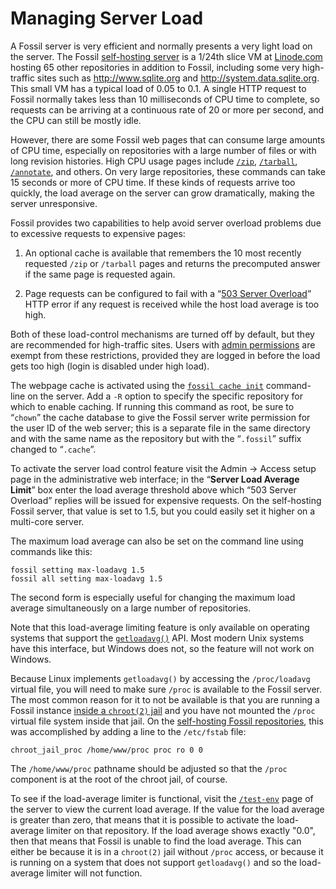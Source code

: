 # Managing Server Load

A Fossil server is very efficient and normally presents a very light
load on the server.  The Fossil [self-hosting server][sh] is a 1/24th
slice VM at [Linode.com][lin] hosting 65 other repositories in addition
to Fossil, including some very high-traffic sites such as
<http://www.sqlite.org> and <http://system.data.sqlite.org>. This small
VM has a typical load of 0.05 to 0.1. A single HTTP request to Fossil
normally takes less than 10 milliseconds of CPU time to complete, so
requests can be arriving at a continuous rate of 20 or more per second,
and the CPU can still be mostly idle.

However, there are some Fossil web pages that can consume large amounts
of CPU time, especially on repositories with a large number of files or
with long revision histories.  High CPU usage pages include
[`/zip`](/help/zip), [`/tarball`](/help/tarball),
[`/annotate`](/help/annotate), and others.  On very large repositories,
these commands can take 15 seconds or more of CPU time.  If these kinds
of requests arrive too quickly, the load average on the server can grow
dramatically, making the server unresponsive.

Fossil provides two capabilities to help avoid server overload problems
due to excessive requests to expensive pages:

1.  An optional cache is available that remembers the 10 most recently
    requested `/zip` or `/tarball` pages and returns the precomputed
    answer if the same page is requested again.

2.  Page requests can be configured to fail with a
    “[503 Server Overload][503]” HTTP error if any request is
    received while the host load average is too high.

Both of these load-control mechanisms are turned off by default, but
they are recommended for high-traffic sites. Users with [admin
permissions](caps/index.md) are exempt from these restrictions,
provided they are logged in before the load gets too high (login is
disabled under high load).

The webpage cache is activated using the [`fossil cache init`](/help/cache)
command-line on the server.  Add a `-R` option to
specify the specific repository for which to enable caching.  If running
this command as root, be sure to “`chown`” the cache database to give
the Fossil server write permission for the user ID of the web server;
this is a separate file in the same directory and with the same name as
the repository but with the “`.fossil`” suffix changed to “`.cache`”.

To activate the server load control feature visit the Admin → Access
setup page in the administrative web interface; in the “**Server Load
Average Limit**” box enter the load average threshold above which “503
Server Overload” replies will be issued for expensive requests.  On the
self-hosting Fossil server, that value is set to 1.5, but you could
easily set it higher on a multi-core server.

The maximum load average can also be set on the command line using
commands like this:

    fossil setting max-loadavg 1.5
    fossil all setting max-loadavg 1.5

The second form is especially useful for changing the maximum load
average simultaneously on a large number of repositories.

Note that this load-average limiting feature is only available on
operating systems that support the [`getloadavg()`][gla] API.  Most
modern Unix systems have this interface, but Windows does not, so the
feature will not work on Windows.

Because Linux implements `getloadavg()` by accessing the `/proc/loadavg`
virtual file, you will need to make sure `/proc` is available to the
Fossil server. The most common reason for it to not be available is that
you are running a Fossil instance [inside a `chroot(2)`
jail](./chroot.md) and you have not mounted the `/proc` virtual file
system inside that jail. On the [self-hosting Fossil repositories][sh],
this was accomplished by adding a line to the `/etc/fstab` file:

    chroot_jail_proc /home/www/proc proc ro 0 0

The `/home/www/proc` pathname should be adjusted so that the `/proc`
component is at the root of the chroot jail, of course.

To see if the load-average limiter is functional, visit the
[`/test-env`][hte] page of the server to view the current load average.
If the value for the load average is greater than zero, that means that
it is possible to activate the load-average limiter on that repository.
If the load average shows exactly "0.0", then that means that Fossil is
unable to find the load average. This can either be because it is in a
`chroot(2)` jail without `/proc` access, or because it is running on a
system that does not support `getloadavg()` and so the load-average
limiter will not function.


[503]: http://www.w3.org/Protocols/rfc2616/rfc2616-sec10.html#sec10.5.4
[hte]: /help/www/test-env
[gla]: https://linux.die.net/man/3/getloadavg
[lin]: http://www.linode.com
[sh]:  ./selfhost.wiki
